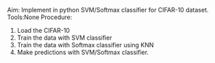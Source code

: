 Aim: Implement in python SVM/Softmax classifier for CIFAR-10 dataset.
Tools:None
Procedure:
1.	Load the CIFAR-10
2.	Train the data with SVM classifier
3.	Train the data with   Softmax classifier using KNN
4.	Make predictions with SVM/Softmax classifier.
